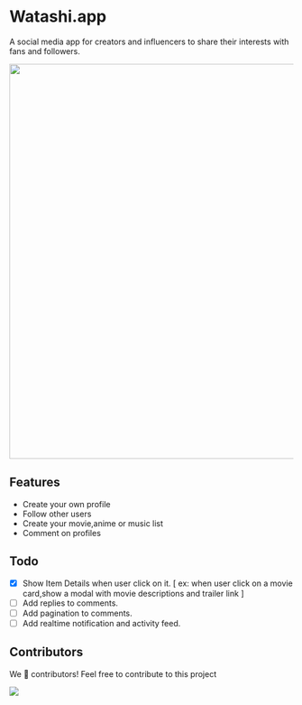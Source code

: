 # Watashi.app

A social media app for creators and influencers to share their interests with fans and followers.

<image src="https://raw.githubusercontent.com/shellord/watashi-app/main/public/screenshots/Screenshot%202022-05-16%20at%2010.55.22%20PM.png" height="700"/>

## Features

- Create your own profile
- Follow other users
- Create your movie,anime or music list
- Comment on profiles

## Todo

- [x] Show Item Details when user click on it.
      [ ex: when user click on a movie card,show a modal with movie descriptions and trailer link ]
- [ ] Add replies to comments.
- [ ] Add pagination to comments.
- [ ] Add realtime notification and activity feed.

## Contributors

We 💖 contributors! Feel free to contribute to this project

<a href="https://github.com/shellord/watashi-app/graphs/contributors">
  <img src="https://contrib.rocks/image?repo=shellord/watashi-app" />
</a>

